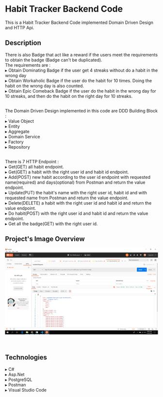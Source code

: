 # Habit Tracker Backend Code
This is a Habit Tracker Backend Code implemented Domain Driven Design and HTTP Api.

## Description
There is also Badge that act like a reward if the users meet the requirements to obtain the badge (Badge can't be duplicated).<br>
The requirements are :<br>
▸ Obtain Dominating Badge if the user get 4 streaks without do a habit in the wrong day<br>
▸ Obtain Workaholic Badge if the user do the habit for 10 times. Doing the habit on the wrong day is also counted.<br>
▸ Obtain Epic Comeback Badge if the user do the habit in the wrong day for 10 streaks, and then do the habit on the right day for 10 streaks.<br><br>

The Domain Driven Design implemented in this code are DDD Building Block :<br>
▸ Value Object<br>
▸ Entity<br>
▸ Aggregate<br>
▸ Domain Service<br>
▸ Factory<br>
▸ Repository<br><br>

There is 7 HTTP Endpoint :<br>
▸ Get(GET) all habit endpoint.<br>
▸ Get(GET) a habit with the right user id and habit id endpoint.<br>
▸ Add(POST) new habit according to the user id endpoint with requested name(required) and days(optional) from Postman and return the value endpoint.<br>
▸ Update(PUT) the habit's name with the right user id, habit id and with requested name from Postman and return the value endpoint.<br>
▸ Delete(DELETE) a habit with the right user id and habit id and return the value endpoint.<br>
▸ Do habit(POST) with the right user id and habit id and return the value endpoint.<br>
▸ Get all the badge(GET) with the right user id.

## Project's Image Overview
<p align="center"><img src="habit tracker pict postman.png"></p><br>

## Technologies
▸ C#<br>
▸ Asp.Net<br>
▸ PostgreSQL<br>
▸ Postman<br>
▸ Visual Studio Code<br>


